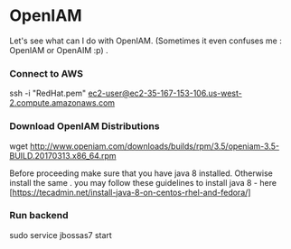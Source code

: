 # OpenIAM
Let's see what can I do with OpenIAM. (Sometimes it even confuses me : OpenIAM or OpenAIM :p) . 

### Connect to AWS
ssh -i "RedHat.pem" ec2-user@ec2-35-167-153-106.us-west-2.compute.amazonaws.com

### Download OpenIAM Distributions
wget http://www.openiam.com/downloads/builds/rpm/3.5/openiam-3.5-BUILD.20170313.x86_64.rpm

Before proceeding make sure that you have java 8 installed. Otherwise install the same . you may follow these guidelines to  install java 8 - here [https://tecadmin.net/install-java-8-on-centos-rhel-and-fedora/]

### Run backend
sudo service jbossas7 start

###
